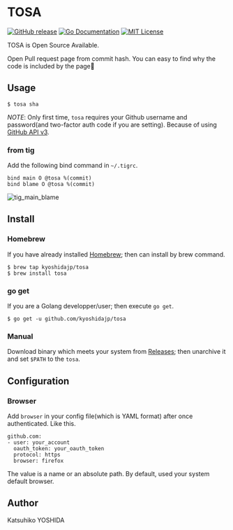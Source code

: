 # TOSA

[![GitHub release](https://img.shields.io/github/release/kyoshidajp/tosa.svg?style=flat-square)][release]
[![Go Documentation](http://img.shields.io/badge/go-documentation-blue.svg?style=flat-square)][godocs]
[![MIT License](http://img.shields.io/badge/license-MIT-blue.svg?style=flat-square)][license]

[release]: https://github.com/kyoshidajp/tosa/releases
[license]: https://github.com/kyoshidajp/tosa/blob/master/LICENSE
[godocs]: http://godoc.org/github.com/kyoshidajp/tosa

TOSA is Open Source Available.

Open Pull request page from commit hash. You can easy to find why the code is included by the page:mag_right:

## Usage

```
$ tosa sha
```

*NOTE*: Only first time, `tosa` requires your Github username and password(and two-factor auth code if you are setting). Because of using [GitHub API v3](https://developer.github.com/v3/).

### from tig

Add the following bind command in `~/.tigrc`.

```
bind main O @tosa %(commit)
bind blame O @tosa %(commit)
```

![tig_main_blame](https://user-images.githubusercontent.com/3317191/34467237-ac5e76f4-ef2e-11e7-889d-6d28bf03b04d.gif)

## Install

### Homebrew

If you have already installed [Homebrew](http://brew.sh/); then can install by brew command.

```
$ brew tap kyoshidajp/tosa
$ brew install tosa
```

### go get

If you are a Golang developper/user; then execute `go get`.

```
$ go get -u github.com/kyoshidajp/tosa
```

### Manual

Download binary which meets your system from [Releases](release); then unarchive it and set `$PATH` to the `tosa`.

## Configuration

### Browser

Add `browser` in your config file(which is YAML format) after once authenticated. Like this.

```
github.com:
- user: your_account
  oauth_token: your_oauth_token
  protocol: https
  browser: firefox
```

The value is a name or an absolute path. By default, used your system default browser.

## Author

Katsuhiko YOSHIDA

